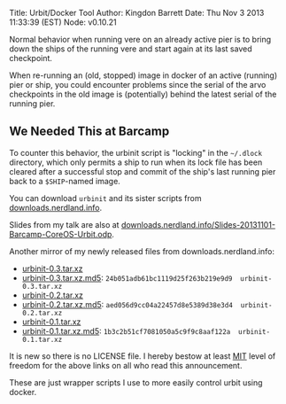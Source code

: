 Title: Urbit/Docker Tool
Author: Kingdon Barrett
Date: Thu Nov 3 2013 11:33:39 (EST)
Node: v0.10.21

Normal behavior when running vere on an already active pier is to bring down
the ships of the running vere and start again at its last saved checkpoint.

When re-running an (old, stopped) image in docker of an active (running) pier
or ship, you could encounter problems since the serial of the arvo checkpoints
in the old image is (potentially) behind the latest serial of the running pier.

## We Needed This at Barcamp

To counter this behavior, the urbinit script is "locking" in the `~/.dlock`
directory, which only permits a ship to run when its lock file has been cleared
after a successful stop and commit of the ship's last running pier back to a
`$SHIP`-named image.

You can download `urbinit` and its sister scripts from <a href="//downloads.nerdland.info/urbinit/urbinit-0.3.tar.xz">downloads.nerdland.info</a>.

Slides from my talk are also at <a href="//downloads.nerdland.info/Slides-20131101-Barcamp-CoreOS-Urbit.odp">downloads.nerdland.info/Slides-20131101-Barcamp-CoreOS-Urbit.odp</a>.

Another mirror of my newly released files from downloads.nerdland.info:

* <a href="/urbinit-0.3.tar.xz">urbinit-0.3.tar.xz</a>
* <a href="/urbinit-0.3.tar.xz.md5.txt">urbinit-0.3.tar.xz.md5</a>: `24b051adb61bc1119d25f263b219e9d9  urbinit-0.3.tar.xz`
* <a href="/urbinit-0.2.tar.xz">urbinit-0.2.tar.xz</a>
* <a href="/urbinit-0.2.tar.xz.md5.txt">urbinit-0.2.tar.xz.md5</a>: `aed056d9cc04a22457d8e5389d38e3d4  urbinit-0.2.tar.xz`
* <a href="/urbinit-0.1.tar.xz">urbinit-0.1.tar.xz</a>
* <a href="/urbinit-0.1.tar.xz.md5.txt">urbinit-0.1.tar.xz.md5</a>: `1b3c2b51cf7081050a5c9f9c8aaf122a  urbinit-0.1.tar.xz`

It is new so there is no LICENSE file.  I hereby bestow at least <a
href="http://opensource.org/licenses/MIT">MIT</a> level of freedom for the
above links on all who read this announcement.

These are just wrapper scripts I use to more easily control urbit using docker.
